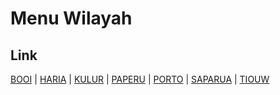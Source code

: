 # Menu Wilayah

## Link

[BOOI](https://github.com/gigit-pemilu/pemilu-2024-81-maluku/tree/main/pilpres/hitung-suara/sub/81-maluku/sub/01-maluku-tengah/sub/12-saparua/sub/2001-booi)
 | 
[HARIA](https://github.com/gigit-pemilu/pemilu-2024-81-maluku/tree/main/pilpres/hitung-suara/sub/81-maluku/sub/01-maluku-tengah/sub/12-saparua/sub/2004-haria)
 | 
[KULUR](https://github.com/gigit-pemilu/pemilu-2024-81-maluku/tree/main/pilpres/hitung-suara/sub/81-maluku/sub/01-maluku-tengah/sub/12-saparua/sub/2006-kulur)
 | 
[PAPERU](https://github.com/gigit-pemilu/pemilu-2024-81-maluku/tree/main/pilpres/hitung-suara/sub/81-maluku/sub/01-maluku-tengah/sub/12-saparua/sub/2002-paperu)
 | 
[PORTO](https://github.com/gigit-pemilu/pemilu-2024-81-maluku/tree/main/pilpres/hitung-suara/sub/81-maluku/sub/01-maluku-tengah/sub/12-saparua/sub/2005-porto)
 | 
[SAPARUA](https://github.com/gigit-pemilu/pemilu-2024-81-maluku/tree/main/pilpres/hitung-suara/sub/81-maluku/sub/01-maluku-tengah/sub/12-saparua/sub/2012-saparua)
 | 
[TIOUW](https://github.com/gigit-pemilu/pemilu-2024-81-maluku/tree/main/pilpres/hitung-suara/sub/81-maluku/sub/01-maluku-tengah/sub/12-saparua/sub/2003-tiouw)

